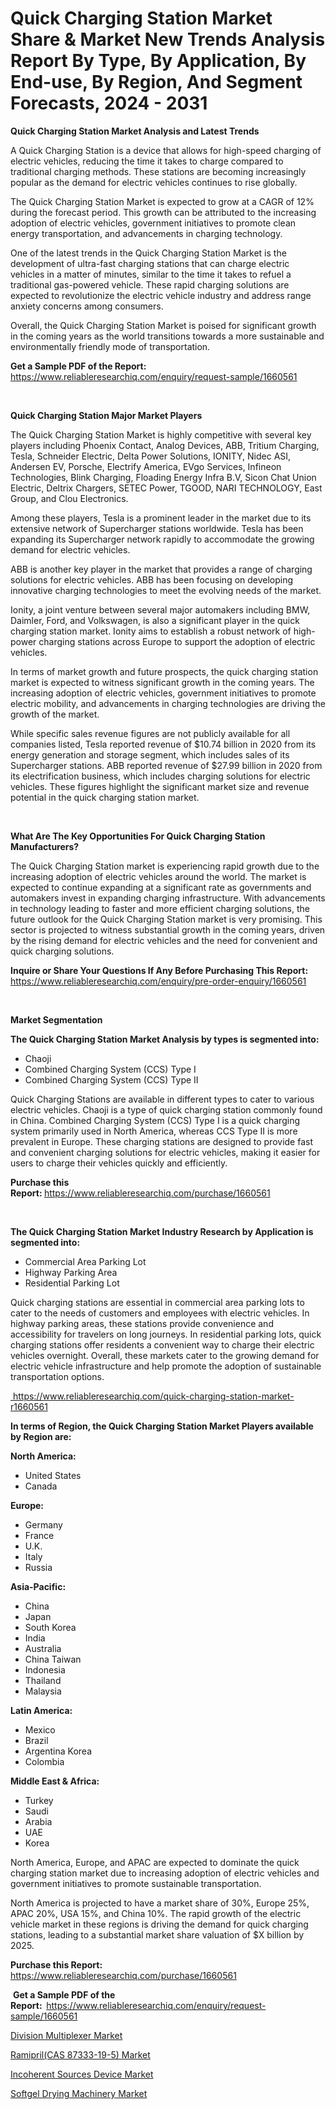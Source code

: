 <p><h1>Quick Charging Station Market Share & Market New Trends Analysis Report By Type, By Application, By End-use, By Region, And Segment Forecasts, 2024 - 2031</h1></p><p><strong>Quick Charging Station Market Analysis and Latest Trends</strong></p>
<p><p>A Quick Charging Station is a device that allows for high-speed charging of electric vehicles, reducing the time it takes to charge compared to traditional charging methods. These stations are becoming increasingly popular as the demand for electric vehicles continues to rise globally.</p><p>The Quick Charging Station Market is expected to grow at a CAGR of 12% during the forecast period. This growth can be attributed to the increasing adoption of electric vehicles, government initiatives to promote clean energy transportation, and advancements in charging technology. </p><p>One of the latest trends in the Quick Charging Station Market is the development of ultra-fast charging stations that can charge electric vehicles in a matter of minutes, similar to the time it takes to refuel a traditional gas-powered vehicle. These rapid charging solutions are expected to revolutionize the electric vehicle industry and address range anxiety concerns among consumers.</p><p>Overall, the Quick Charging Station Market is poised for significant growth in the coming years as the world transitions towards a more sustainable and environmentally friendly mode of transportation.</p></p>
<p><strong>Get a Sample PDF of the Report:&nbsp;</strong> <a href="https://www.reliableresearchiq.com/enquiry/request-sample/1660561">https://www.reliableresearchiq.com/enquiry/request-sample/1660561</a></p>
<p>&nbsp;</p>
<p><strong>Quick Charging Station Major Market Players</strong></p>
<p><p>The Quick Charging Station Market is highly competitive with several key players including Phoenix Contact, Analog Devices, ABB, Tritium Charging, Tesla, Schneider Electric, Delta Power Solutions, IONITY, Nidec ASI, Andersen EV, Porsche, Electrify America, EVgo Services, Infineon Technologies, Blink Charging, Floading Energy Infra B.V, Sicon Chat Union Electric, Deltrix Chargers, SETEC Power, TGOOD, NARI TECHNOLOGY, East Group, and Clou Electronics.</p><p>Among these players, Tesla is a prominent leader in the market due to its extensive network of Supercharger stations worldwide. Tesla has been expanding its Supercharger network rapidly to accommodate the growing demand for electric vehicles.</p><p>ABB is another key player in the market that provides a range of charging solutions for electric vehicles. ABB has been focusing on developing innovative charging technologies to meet the evolving needs of the market.</p><p>Ionity, a joint venture between several major automakers including BMW, Daimler, Ford, and Volkswagen, is also a significant player in the quick charging station market. Ionity aims to establish a robust network of high-power charging stations across Europe to support the adoption of electric vehicles.</p><p>In terms of market growth and future prospects, the quick charging station market is expected to witness significant growth in the coming years. The increasing adoption of electric vehicles, government initiatives to promote electric mobility, and advancements in charging technologies are driving the growth of the market.</p><p>While specific sales revenue figures are not publicly available for all companies listed, Tesla reported revenue of $10.74 billion in 2020 from its energy generation and storage segment, which includes sales of its Supercharger stations. ABB reported revenue of $27.99 billion in 2020 from its electrification business, which includes charging solutions for electric vehicles. These figures highlight the significant market size and revenue potential in the quick charging station market.</p></p>
<p>&nbsp;</p>
<p><strong>What Are The Key Opportunities For Quick Charging Station Manufacturers?</strong></p>
<p><p>The Quick Charging Station market is experiencing rapid growth due to the increasing adoption of electric vehicles around the world. The market is expected to continue expanding at a significant rate as governments and automakers invest in expanding charging infrastructure. With advancements in technology leading to faster and more efficient charging solutions, the future outlook for the Quick Charging Station market is very promising. This sector is projected to witness substantial growth in the coming years, driven by the rising demand for electric vehicles and the need for convenient and quick charging solutions.</p></p>
<p><strong>Inquire or Share Your Questions If Any Before Purchasing This Report:</strong> <a href="https://www.reliableresearchiq.com/enquiry/pre-order-enquiry/1660561">https://www.reliableresearchiq.com/enquiry/pre-order-enquiry/1660561</a></p>
<p>&nbsp;</p>
<p><strong>Market Segmentation</strong></p>
<p><strong>The Quick Charging Station Market Analysis by types is segmented into:</strong></p>
<p><ul><li>Chaoji</li><li>Combined Charging System (CCS) Type I</li><li>Combined Charging System (CCS) Type II</li></ul></p>
<p><p>Quick Charging Stations are available in different types to cater to various electric vehicles. Chaoji is a type of quick charging station commonly found in China. Combined Charging System (CCS) Type I is a quick charging system primarily used in North America, whereas CCS Type II is more prevalent in Europe. These charging stations are designed to provide fast and convenient charging solutions for electric vehicles, making it easier for users to charge their vehicles quickly and efficiently.</p></p>
<p><strong>Purchase this Report:&nbsp;</strong><a href="https://www.reliableresearchiq.com/purchase/1660561">https://www.reliableresearchiq.com/purchase/1660561</a></p>
<p>&nbsp;</p>
<p><strong>The Quick Charging Station Market Industry Research by Application is segmented into:</strong></p>
<p><ul><li>Commercial Area Parking Lot</li><li>Highway Parking Area</li><li>Residential Parking Lot</li></ul></p>
<p><p>Quick charging stations are essential in commercial area parking lots to cater to the needs of customers and employees with electric vehicles. In highway parking areas, these stations provide convenience and accessibility for travelers on long journeys. In residential parking lots, quick charging stations offer residents a convenient way to charge their electric vehicles overnight. Overall, these markets cater to the growing demand for electric vehicle infrastructure and help promote the adoption of sustainable transportation options.</p></p>
<p><a href="https://www.reliableresearchiq.com/quick-charging-station-market-r1660561">&nbsp;https://www.reliableresearchiq.com/quick-charging-station-market-r1660561</a></p>
<p><strong>In terms of Region, the Quick Charging Station Market Players available by Region are:</strong></p>
<p>
    <p> <strong> North America: </strong>
        <ul>
            <li>United States</li>
            <li>Canada</li>
        </ul>
        </p> 
    <p> <strong> Europe: </strong>
        <ul>
            <li>Germany</li>
            <li>France</li>
            <li>U.K.</li>
            <li>Italy</li>
            <li>Russia</li>
        </ul>
        </p> 
    <p> <strong> Asia-Pacific: </strong>
        <ul>
            <li>China</li>
            <li>Japan</li>
            <li>South Korea</li>
            <li>India</li>
            <li>Australia</li>
            <li>China Taiwan</li>
            <li>Indonesia</li>
            <li>Thailand</li>
            <li>Malaysia</li>
        </ul>
        </p> 
    <p> <strong> Latin America: </strong>
        <ul>
            <li>Mexico</li>
            <li>Brazil</li>
            <li>Argentina Korea</li>
            <li>Colombia</li>
        </ul>
        </p> 
    <p> <strong> Middle East & Africa: </strong>
        <ul>
            <li>Turkey</li>
            <li>Saudi</li>
            <li>Arabia</li>
            <li>UAE</li>
            <li>Korea</li>
        </ul>
    </p>
    </p>
<p><p>North America, Europe, and APAC are expected to dominate the quick charging station market due to increasing adoption of electric vehicles and government initiatives to promote sustainable transportation. </p><p>North America is projected to have a market share of 30%, Europe 25%, APAC 20%, USA 15%, and China 10%. The rapid growth of the electric vehicle market in these regions is driving the demand for quick charging stations, leading to a substantial market share valuation of $X billion by 2025.</p></p>
<p><strong>Purchase this Report: </strong><a href="https://www.reliableresearchiq.com/purchase/1660561">https://www.reliableresearchiq.com/purchase/1660561</a></p>
<p>&nbsp;<strong>Get a Sample PDF of the Report:&nbsp;&nbsp;</strong><a href="https://www.reliableresearchiq.com/enquiry/request-sample/1660561">https://www.reliableresearchiq.com/enquiry/request-sample/1660561</a></p>
<p><strong></strong></p>
<p><p><a href="https://medium.com/@welsonwiden94552/division-multiplexer-market-trends-a-detailed-study-of-its-market-segmentation-and-analyzing-the-905aa827e311">Division Multiplexer Market</a></p><p><a href="https://github.com/syaifulanwaramsyori/Market-Research-Report-List-1/blob/main/ramiprilcas-87333-19-5-market.md">Ramipril(CAS 87333-19-5) Market</a></p><p><a href="https://medium.com/@madisynreinger/incoherent-sources-device-market-research-report-includes-analysis-on-market-size-share-and-growth-3629acc79210">Incoherent Sources Device Market</a></p><p><a href="https://issuu.com/reportprime-2/docs/softgel-drying-machinery-market-size-2030.pptx">Softgel Drying Machinery Market</a></p></p>